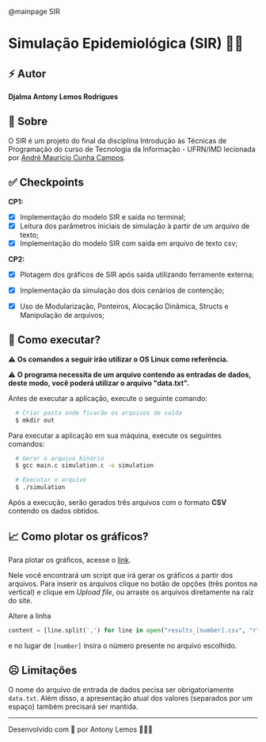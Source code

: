 @mainpage SIR
# Simulação Epidemiológica (SIR) 🧟‍♂

## ⚡ Autor

**Djalma Antony Lemos Rodrigues**


## 🌵 Sobre

O SIR é um projeto do final da disciplina Introdução às Técnicas de Programação do curso de Tecnologia da Informação - UFRN/IMD lecionada por [André Maurício Cunha Campos](https://github.com/amccampos).


## ✅ Checkpoints

**CP1:**

- [x] Implementação do modelo SIR e saída no terminal;
- [x] Leitura dos parâmetros iniciais de simulação à partir de um arquivo de texto;
- [x] Implementação do modelo SIR com saída em arquivo de texto csv;

**CP2:**

- [x] Plotagem dos gráficos de SIR após saída utilizando ferramente externa;
- [x] Implementação da simulação dos dois cenários de contenção;
- [x] Uso de Modularização, Ponteiros, Alocação Dinâmica, Structs e Manipulação de arquivos;


## 🤖 Como executar?

⚠️ **Os comandos a seguir irão utilizar o OS Linux como referência.**

⚠️ **O programa necessita de um arquivo contendo as entradas de dados, deste modo, você poderá utilizar o arquivo "data.txt".**

Antes de executar a aplicação, execute o seguinte comando:

```bash
  # Criar pasta onde ficarão os arquivos de saída
  $ mkdir out
```

Para executar a aplicação em sua máquina, execute os seguintes comandos:

```bash
  # Gerar o arquivo binário
  $ gcc main.c simulation.c -o simulation

  # Executar o arquivo
  $ ./simulation
```

Após a execução, serão gerados três arquivos com o formato **CSV** contendo os dados obtidos.


## 📈 Como plotar os gráficos?

Para plotar os gráficos, acesse o [link](https://repl.it/@lemosantony/graphic).

Nele você encontrará um script que irá gerar os gráficos a partir dos arquivos. Para inserir os arquivos clique no botão de opções (três pontos na vertical) e clique em _Upload file_, ou arraste os arquivos diretamente na raíz do site.

Altere a linha
```python
content = [line.split(',') for line in open("results_[number].csv", "r").readlines()]
```
e no lugar de `[number]` insira o número presente no arquivo escolhido.


## ☹ Limitações

O nome do arquivo de entrada de dados pecisa ser obrigatoriamente `data.txt`. Além disso, a apresentação atual dos valores (separados por um espaço) também precisará ser mantida.

---

Desenvolvido com 💜 por Antony Lemos 🧑🏽‍🚀